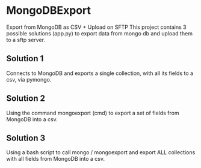 # MongoDBExport
Export from MongoDB as CSV + Upload on SFTP
This project contains 3 possible solutions (app.py) to export data from mongo db and upload them to a sftp server. 

## Solution 1 
Connects to MongoDB and exports a single collection, with all its fields to a csv, via pymongo.

## Solution 2
Using the command mongoexport (cmd) to export a set of fields from MongoDB into a csv.

## Solution 3
Using a bash script to call mongo / mongoexport and export ALL collections with all fields from MongoDB into a csv.
